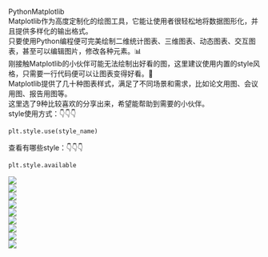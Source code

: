 PythonMatplotlib<br />Matplotlib作为高度定制化的绘图工具，它能让使用者很轻松地将数据图形化，并且提供多样化的输出格式。<br />只要使用Python编程便可完美绘制二维统计图表、三维图表、动态图表、交互图表，甚至可以编辑图片，修改各种元素。📊<br />刚接触Matplotlib的小伙伴可能无法绘制出好看的图，这里建议使用内置的style风格，只需要一行代码便可以让图表变得好看。🤩<br />Matplotlib提供了几十种图表样式，满足了不同场景和需求，比如论文用图、会议用图、报告用图等。<br />这里选了9种比较喜欢的分享出来，希望能帮助到需要的小伙伴。<br />style使用方式：👇👇👇 
```python
plt.style.use(style_name) 
```
查看有哪些style：👇👇👇 
```python
plt.style.available
```
![](./img/1694617314606-57407b26-6d36-49ea-8656-8d136edb5e1e.png)<br />![](./img/1694617314635-ee06bba7-27c0-4044-99fc-48f191e4e661.png)<br />![](./img/1694617314562-5aebcb44-3009-4c57-a0ab-de45f0d5e026.png)<br />![](./img/1694617314644-e01cbf51-dfae-4809-bda9-b00118a38303.png)<br />![](./img/1694617314619-c45f1268-eedb-41d3-9b0b-fce837dbff6f.png)<br />![](./img/1694617315019-077df2e1-b1b0-4606-ad6b-e35865ab8378.png)<br />![](./img/1694617315174-c891dd2d-9168-43e3-8998-eb90300414b3.png)<br />![](./img/1694617315205-c8703843-0463-412b-80db-3bcf905a123b.png)<br />![](./img/1694617315271-b4beca7e-47e9-4599-af9c-383bb919d554.png)
